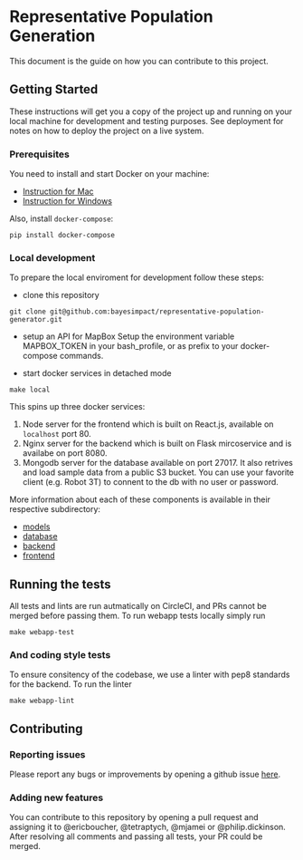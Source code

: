 # Representative Population Generation

This document is the guide on how you can contribute to this project.

## Getting Started

These instructions will get you a copy of the project up and running on your local machine for development and testing purposes. See deployment for notes on how to deploy the project on a live system.

### Prerequisites

You need to install and start Docker on your machine:

- [Instruction for Mac](https://www.docker.com/docker-mac)
- [Instruction for Windows](https://www.docker.com/docker-windows)

Also, install `docker-compose`:
```
pip install docker-compose
```

### Local development

To prepare the local enviroment for development follow these steps:

- clone this repository

```
git clone git@github.com:bayesimpact/representative-population-generator.git
```

- setup an API for MapBox
Setup the environment variable MAPBOX_TOKEN in your bash_profile, or as prefix to your docker-compose commands.

- start docker services in detached mode
```
make local
```


This spins up three docker services:

1. Node server for the frontend which is built on React.js, available on `localhost` port 80.
2. Nginx server for the backend which is built on Flask mircoservice and is availabe on port 8080.
3. Mongodb server for the database available on port 27017. It also retrives and load sample data from a public S3 bucket. You can use your favorite client (e.g. Robot 3T) to connent to the db with no user or password.

More information about each of these components is available in their respective subdirectory:

- [models](models/)
- [database](web-app/database/)
- [backend](web-app/backend/)
- [frontend](web-app/frontend/)

## Running the tests

All tests and lints are run autmatically on CircleCI, and PRs cannot be merged before passing them. To run webapp tests locally simply run
```
make webapp-test
```

### And coding style tests

To ensure consitency of the codebase, we use a linter with pep8 standards for the backend. To run the linter
```
make webapp-lint
```

## Contributing

### Reporting issues
Please report any bugs or improvements by opening a github issue [here](https://github.com/bayesimpact/representative-population-generator/issues).

### Adding new features
You can contribute to this repository by opening a pull request and assigning it to @ericboucher, @tetraptych, @mjamei or @philip.dickinson. After resolving all comments and passing all tests, your PR could be merged. 
